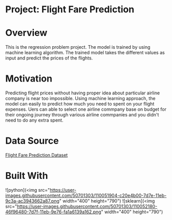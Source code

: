 # **Project: Flight Fare Prediction**

# **Overview**
This is the regression problem project. The model is trained by using machine learning algorithm. The trained model takes the different values as input and predict the prices of the flights.

# **Motivation**
Predicting flight prices without having proper idea about particular airline company is near too impossible. Using machine learning approach, the model can easily to predict how much you need to spent on your flight expenses. Uers can able to select one airline commpany base on budget for their ongoing journey through various airline commpanies and you didn't need to do any extra spent.

#  **Data Source**
[Flight Fare Prediction Dataset](https://www.kaggle.com/nikhilmittal/flight-fare-prediction-mh)

# Built With
![python](<img src="https://user-images.githubusercontent.com/50701303/110051904-c20e4b00-7d7e-11eb-9c3a-ac3943662a87.png" width="400" height="790")
![sklearn](<img src="https://user-images.githubusercontent.com/50701303/110052180-46f96480-7d7f-11eb-9e76-fa1a6139a162.png" width="400" height="790")

